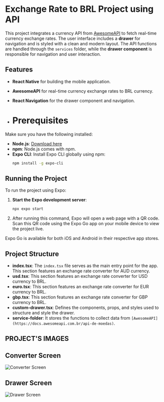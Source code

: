# Exchange Rate to BRL Project using API

This project integrates a currency API from [AwesomeAPI](https://docs.awesomeapi.com.br/api-de-moedas) to fetch real-time currency exchange rates. The user interface includes a **drawer** for navigation and is styled with a clean and modern layout. The API functions are handled through the `services` folder, while the **drawer component** is responsible for navigation and user interaction.

## Features

-  **React Native** for building the mobile application.
- **AwesomeAPI** for real-time currency exchange rates to BRL currency.
- **React Navigation** for the drawer component and navigation.

- # Prerequisites

Make sure you have the following installed:

- **Node.js**: [Download here](https://nodejs.org/)
- **npm**: Node.js comes with npm.
- **Expo CLI**: Install Expo CLI globally using npm:
  ```bash
  npm install -g expo-cli
  
## Running the Project
To run the project using Expo:

1. **Start the Expo development server**:
   ```bash
   npx expo start
 2. After running this command, Expo will open a web page with a QR code. Scan this QR code using the Expo Go app on your mobile device to view the project live.

 Expo Go is available for both iOS and Android in their respective app stores.

## Project Structure
- **index.tsx**: The `index.tsx` file serves as the main entry point for the app. This section features an exchange rate converter for AUD currency.
- **usd.tsx**: This section features an exchange rate converter for USD currency to BRL.
- **euro.tsx**: This section features an exchange rate converter for EUR currency to BRL.
- **gbp.tsx**: This section features an exchange rate converter for GBP currency to BRL.
- **custom-drawer.tsx**: Defines the components, props, and styles used to structure and style the drawer.
- **service-folder**: It stores the functions to collect data from `[AwesomeAPI](https://docs.awesomeapi.com.br/api-de-moedas)`.

## PROJECT'S IMAGES
## **Converter Screen**
![Converter Screen](./assets/converter.jpeg)

## **Drawer Screen**
![Drawer Screen](./assets/drawer.jpeg)

